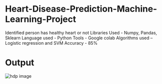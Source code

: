 # Heart-Disease-Prediction-Machine-Learning-Project

Identified person has healthy heart or not
Libraries Used - Numpy, Pandas, Sklearn
Language used - Python
Tools - Google colab
Algorithms used – Logistic regression and SVM
Accuracy - 85%

# Output
![hdp image](https://github.com/Abhijeetgaurav/Heart-Disease-Prediction--Machine-Learning-Project/assets/83373398/c4c73f73-6b44-48c4-9c86-2fe1cb668327)
